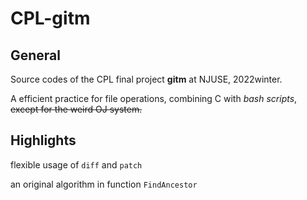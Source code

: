 # CPL-gitm

## General

Source codes of the CPL final project **gitm** at NJUSE, 2022winter.

A efficient practice for file operations, combining C with *bash scripts*, <del>except for the weird OJ system.</del>

## Highlights

flexible usage of `diff` and `patch`

an original algorithm in function `FindAncestor`
